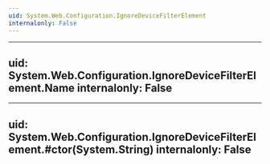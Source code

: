 ```yaml
---
uid: System.Web.Configuration.IgnoreDeviceFilterElement
internalonly: False
---
```


---
uid: System.Web.Configuration.IgnoreDeviceFilterElement.Name
internalonly: False
---

---
uid: System.Web.Configuration.IgnoreDeviceFilterElement.#ctor(System.String)
internalonly: False
---
